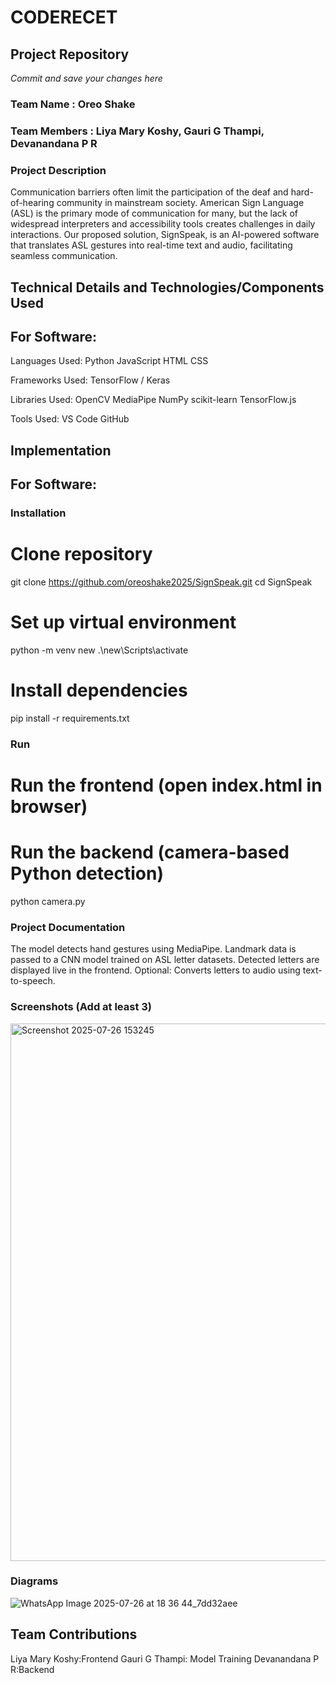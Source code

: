 # CODERECET

## Project Repository
*Commit and save your changes here*

### Team Name : Oreo Shake
### Team Members : Liya Mary Koshy, Gauri G Thampi, Devanandana P R

### Project Description
Communication barriers often limit the participation of the deaf and hard-of-hearing community in mainstream society. American Sign Language (ASL) is the primary mode of communication for many, but the lack of widespread interpreters and accessibility tools creates challenges in daily interactions. Our proposed solution, SignSpeak, is an AI-powered software that translates ASL gestures into real-time text and audio, facilitating seamless communication.

## Technical Details and Technologies/Components Used

## For Software:
Languages Used:
Python
JavaScript
HTML
CSS

Frameworks Used:
TensorFlow / Keras

Libraries Used:
OpenCV
MediaPipe
NumPy
scikit-learn
TensorFlow.js

Tools Used:
VS Code
GitHub

## Implementation

## For Software:

### Installation
# Clone repository
git clone https://github.com/oreoshake2025/SignSpeak.git
cd SignSpeak

# Set up virtual environment
python -m venv new
.\new\Scripts\activate

# Install dependencies
pip install -r requirements.txt


### Run
# Run the frontend (open index.html in browser)
# Run the backend (camera-based Python detection)
python camera.py

### Project Documentation
The model detects hand gestures using MediaPipe.
Landmark data is passed to a CNN model trained on ASL letter datasets.
Detected letters are displayed live in the frontend.
Optional: Converts letters to audio using text-to-speech.

### Screenshots (Add at least 3)
<img width="1895" height="860" alt="Screenshot 2025-07-26 153245" src="https://github.com/user-attachments/assets/f915f301-fda9-477f-a9d4-11529a947bb2" />

### Diagrams

![WhatsApp Image 2025-07-26 at 18 36 44_7dd32aee](https://github.com/user-attachments/assets/6e03bf26-1ad9-4e15-ab17-a37c402ff5cc)

## Team Contributions
Liya Mary Koshy:Frontend
Gauri G Thampi: Model Training
Devanandana P R:Backend
